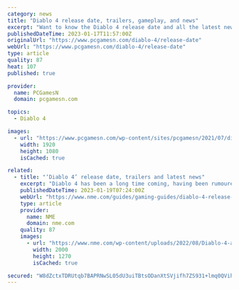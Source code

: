 ```yaml
---
category: news
title: "Diablo 4 release date, trailers, gameplay, and news"
excerpt: "Want to know the Diablo 4 release date and all the latest news? The upcoming entry in the demon-slaying action RPG series has many teasers and trailers. They showcase the various classes we can ..."
publishedDateTime: 2023-01-17T11:57:00Z
originalUrl: "https://www.pcgamesn.com/diablo-4/release-date"
webUrl: "https://www.pcgamesn.com/diablo-4/release-date"
type: article
quality: 87
heat: 107
published: true

provider:
  name: PCGamesN
  domain: pcgamesn.com

topics:
  - Diablo 4

images:
  - url: "https://www.pcgamesn.com/wp-content/sites/pcgamesn/2021/07/diablo-4-release-date.jpg"
    width: 1920
    height: 1080
    isCached: true

related:
  - title: "‘Diablo 4’ release date, trailers and latest news"
    excerpt: "Diablo 4 has been a long time coming, having been rumoured for many years before being announced. It looks set to be a return to form for the series, and appears to be much more akin to the first ..."
    publishedDateTime: 2023-01-19T07:24:00Z
    webUrl: "https://www.nme.com/guides/gaming-guides/diablo-4-release-date-trailers-gameplay-3383717"
    type: article
    provider:
      name: NME
      domain: nme.com
    quality: 87
    images:
      - url: "https://www.nme.com/wp-content/uploads/2022/08/Diablo-4-artwork.jpg"
        width: 2000
        height: 1270
        isCached: true

secured: "W8dZctxTDRUtqb7BAPRNwSL05dU3uiTBtsODanXtSVjifh7ZS931+lmq0QVih9LxT2ZqKmhzDmz5Zs3Cw8GnH+AJaaIyuxgJmEvHZAf3lt2n54LvssfV/vPk08Vc9yQO1iugGSEX2Z1ECkWSIPyzrUL26MXoQHG81Q3SxC0D67nig64Ecp0/y7nU2SdKSrdMZGOQ/trYe1Ru/v8tggsUQ/g8JyAUuTCZZC1xsoliAIOu4uKaiOEveqhkvsHHgzWdGLzfaGphQQ/lcNpOkXyA3MglFXzijEGtBOzaJENZIg+FtU1CXjSXHzZ/jSqHOBR9eypfZkDjUK72kbGq8SOC+YN+xCFXPCyqwf4Q0ZTz9Gw=;C4wtG/I/yWIrg/EWPKmOOw=="
---
```


